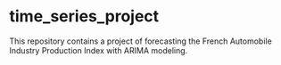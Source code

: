 # time_series_project
This repository contains a project of forecasting the French Automobile Industry Production Index with ARIMA modeling.
